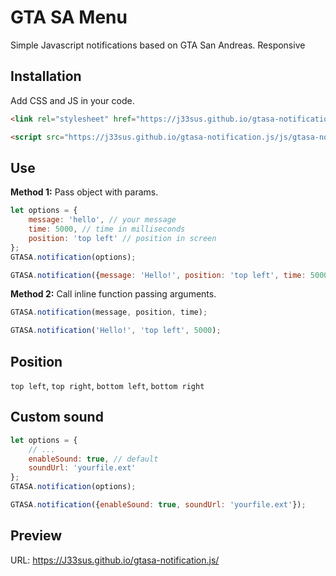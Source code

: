 # GTA SA Menu
Simple Javascript notifications based on GTA San Andreas. Responsive

## Installation
Add CSS and JS in your code.
```html
<link rel="stylesheet" href="https://j33sus.github.io/gtasa-notification.js/css/gtasa-notification.min.css">
```
```html
<script src="https://j33sus.github.io/gtasa-notification.js/js/gtasa-notification.min.js"></script>
```

## Use
**Method 1:** Pass object with params.
```js
let options = {
    message: 'hello', // your message
    time: 5000, // time in milliseconds
    position: 'top left' // position in screen
};
GTASA.notification(options);
```
```js
GTASA.notification({message: 'Hello!', position: 'top left', time: 5000});
```
**Method 2:** Call inline function passing arguments.
```js
GTASA.notification(message, position, time);
```
```js
GTASA.notification('Hello!', 'top left', 5000);
```

## Position
`top left`, `top right`, `bottom left`, `bottom right`

## Custom sound
```js
let options = {
    // ...
    enableSound: true, // default
    soundUrl: 'yourfile.ext'
};
GTASA.notification(options);
```
```js
GTASA.notification({enableSound: true, soundUrl: 'yourfile.ext'});
```
## Preview
URL: https://J33sus.github.io/gtasa-notification.js/
